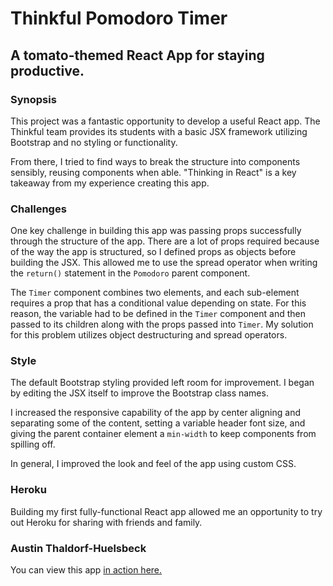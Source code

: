 # Thinkful Pomodoro Timer

## A tomato-themed React App for staying productive.

### Synopsis

This project was a fantastic opportunity to develop a useful React app. The Thinkful team provides its students with a basic JSX framework utilizing Bootstrap and no styling or functionality.

From there, I tried to find ways to break the structure into components sensibly, reusing components when able. "Thinking in React" is a key takeaway from my experience creating this app.

### Challenges

One key challenge in building this app was passing props successfully through the structure of the app. There are a lot of props required because of the way the app is structured, so I defined props as objects before building the JSX. This allowed me to use the spread operator when writing the `return()` statement in the `Pomodoro` parent component.

The `Timer` component combines two elements, and each sub-element requires a prop that has a conditional value depending on state. For this reason, the variable had to be defined in the `Timer` component and then passed to its children along with the props passed into `Timer`. My solution for this problem utilizes object destructuring and spread operators.

### Style

The default Bootstrap styling provided left room for improvement. I began by editing the JSX itself to improve the Bootstrap class names.

I increased the responsive capability of the app by center aligning and separating some of the content, setting a variable header font size, and giving the parent container element a `min-width` to keep components from spilling off. 

In general, I improved the look and feel of the app using custom CSS.

### Heroku

Building my first fully-functional React app allowed me an opportunity to try out Heroku for sharing with friends and family.

### Austin Thaldorf-Huelsbeck

You can view this app [in action here.](https://pomodoro-react-app-huelsbeck-db668fb2m-austinthaldorfhuelsbeck.vercel.app/)
